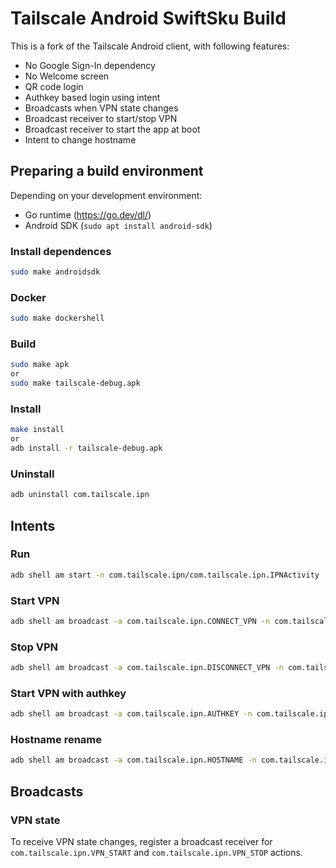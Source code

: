 # Tailscale Android SwiftSku Build

This is a fork of the Tailscale Android client, with following features:
- No Google Sign-In dependency
- No Welcome screen
- QR code login
- Authkey based login using intent
- Broadcasts when VPN state changes
- Broadcast receiver to start/stop VPN
- Broadcast receiver to start the app at boot
- Intent to change hostname


## Preparing a build environment

Depending on your development environment:

- Go runtime (https://go.dev/dl/)
- Android SDK (`sudo apt install android-sdk`)

### Install dependences
```sh
sudo make androidsdk
```

### Docker
```sh
sudo make dockershell
```

### Build
```sh
sudo make apk
or
sudo make tailscale-debug.apk
```

### Install
```sh
make install
or
adb install -r tailscale-debug.apk
```

### Uninstall
```sh
adb uninstall com.tailscale.ipn
```

## Intents
### Run
```sh
adb shell am start -n com.tailscale.ipn/com.tailscale.ipn.IPNActivity
```

### Start VPN
```sh
adb shell am broadcast -a com.tailscale.ipn.CONNECT_VPN -n com.tailscale.ipn/.IPNReceiver
```

### Stop VPN
```sh
adb shell am broadcast -a com.tailscale.ipn.DISCONNECT_VPN -n com.tailscale.ipn/.IPNReceiver
```

### Start VPN with authkey
```sh
adb shell am broadcast -a com.tailscale.ipn.AUTHKEY -n com.tailscale.ipn/.IPNReceiver --es authkey "key"
```


### Hostname rename
```sh
adb shell am broadcast -a com.tailscale.ipn.HOSTNAME -n com.tailscale.ipn/.IPNReceiver --es hostname "new-name"
```

## Broadcasts
### VPN state
To receive VPN state changes, register a broadcast receiver for `com.tailscale.ipn.VPN_START` and `com.tailscale.ipn.VPN_STOP` actions.
